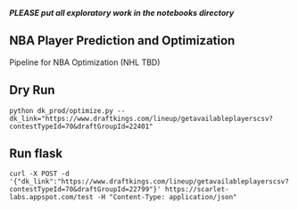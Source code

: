 **_PLEASE put all exploratory work in the notebooks directory_**

## NBA Player Prediction and Optimization
Pipeline for NBA Optimization (NHL TBD)

## Dry Run
```
python dk_prod/optimize.py --dk_link="https://www.draftkings.com/lineup/getavailableplayerscsv?contestTypeId=70&draftGroupId=22401"
```

## Run flask
```
curl -X POST -d '{"dk_link":"https://www.draftkings.com/lineup/getavailableplayerscsv?contestTypeId=70&draftGroupId=22799"}' https://scarlet-labs.appspot.com/test -H "Content-Type: application/json"
```
